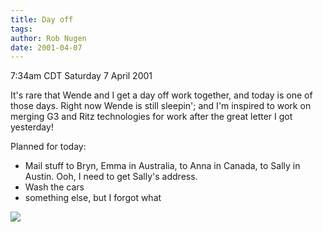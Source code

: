 ```yaml
---
title: Day off
tags: 
author: Rob Nugen
date: 2001-04-07
---
```


<title></title>
<p class=date>7:34am CDT Saturday 7 April 2001</p>

<p>It's rare that Wende and I get a day off work together, and today
is one of those days.  Right now Wende is still sleepin'; and I'm
inspired to work on merging G3 and Ritz technologies for work after
the great letter I got yesterday!</p>

<p>Planned for today:
<ul>
<li>Mail stuff to Bryn, Emma in Australia, to Anna
in Canada, to Sally in Austin.  Ooh, I need to get Sally's
address.</li>
<li>Wash the cars</li>
<li>something else, but I forgot what</li>
</ul></p>

<p><img src='/images/rob/wL-ROB.gif'/></p>


